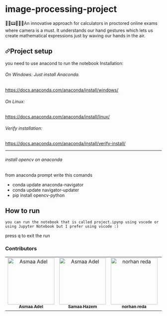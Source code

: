 # image-processing-project
📸🎥📟👩‍🏫🤙An innovative approach for calculators in proctored online exams where camera is a must. It understands our hand gestures which lets us create mathematical expressions just by waving our hands in the air.



<h2 dir="auto"><a id="user-content-Project-setup-" class="anchor" aria-hidden="true" href="#Project-setup"><svg class="octicon octicon-link" viewBox="0 0 16 16" version="1.1" width="16" height="16" aria-hidden="true"><path fill-rule="evenodd" d="M7.775 3.275a.75.75 0 001.06 1.06l1.25-1.25a2 2 0 112.83 2.83l-2.5 2.5a2 2 0 01-2.83 0 .75.75 0 00-1.06 1.06 3.5 3.5 0 004.95 0l2.5-2.5a3.5 3.5 0 00-4.95-4.95l-1.25 1.25zm-4.69 9.64a2 2 0 010-2.83l2.5-2.5a2 2 0 012.83 0 .75.75 0 001.06-1.06 3.5 3.5 0 00-4.95 0l-2.5 2.5a3.5 3.5 0 004.95 4.95l1.25-1.25a.75.75 0 00-1.06-1.06l-1.25 1.25a2 2 0 01-2.83 0z"></path></svg></a>Project setup <a name="user-content-Project-setup"></a></h2>

<p>
  you need to use anacond to run the notebook 
  Installation:
<h6>On Windows: Just install Anaconda. </h6>
<a href="https://docs.anaconda.com/anaconda/install/windows/">https://docs.anaconda.com/anaconda/install/windows/</a>
<h6>On Linux:</h6>
<a href="https://docs.anaconda.com/anaconda/install/linux/">https://docs.anaconda.com/anaconda/install/linux/</a>
<h6>Verify installation:</h6>
<a href="https://docs.anaconda.com/anaconda/install/verify-install/">https://docs.anaconda.com/anaconda/install/verify-install/ </a>

  <hr>
  <h6>install opencv on anaconda </h6>
  <p>from anaconda prompt write this comands </p>
  <ul>
  <li>conda update anaconda-navigator </li>
  <li>conda update navigator-updater </li>
  
   <li>pip install opencv-python </li>
   </ul>

  <h2>How to run  </h2>
    
    you can run the notebook that is called project.ipynp using vscode or using Jupyter Notebook but I prefer using vscode :)
   <p> press q to exit the run</p>
   
### Contributors <a name = "Contributors"></a>
<table>
  <tr>
    <td align="center">
    <a href="https://github.com/asmaaadel0" target="_black">
    <img src="https://avatars.githubusercontent.com/u/88618793?s=400&u=886a14dc5ef5c205a8e51942efe9665ed8fd4717&v=4" width="150px;" alt="Asmaa Adel"/>
    <br />
    <sub><b>Asmaa Adel</b></sub></a>
    </td>
    <td align="center">
    <a href="https://github.com/Samaa-Hazem2001" target="_black">
    <img src="https://avatars.githubusercontent.com/u/82514924?v=4" width="150px;" alt="Asmaa Adel"/>
    <br />
    <sub><b>Samaa Hazem</b></sub></a>
    </td>
    <td align="center">
    <a href="https://github.com/norhanreda" target="_black">
    <img src="https://avatars.githubusercontent.com/u/88630231?v=4" width="150px;" alt="norhan reda"/>
    <br />
    <sub><b>norhan reda</b></sub></a>
    </td>
    <td align="center">
    <a href="https://github.com/Hoda233" target="_black">
    <img src="https://avatars.githubusercontent.com/u/77369927?v=4" width="150px;" alt="HodaGamal"/>
    <br />
    <sub><b>HodaGamal</b></sub></a>
    </td>
  </tr>
 </table>

